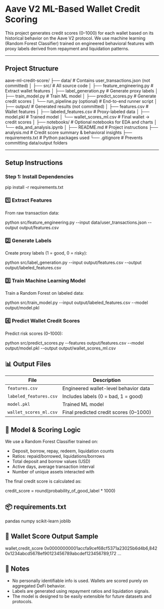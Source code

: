 # Aave V2 ML-Based Wallet Credit Scoring

This project generates credit scores (0–1000) for each wallet based on its historical behavior on the Aave V2 protocol. We use machine learning (Random Forest Classifier) trained on engineered behavioral features with proxy labels derived from repayment and liquidation patterns.

---

## Project Structure

aave-ml-credit-score/
├── data/ # Contains user_transactions.json (not committed)
│
├── src/ # All source code
│ ├── feature_engineering.py # Extract wallet features
│ ├── label_generation.py # Generate proxy labels
│ ├── train_model.py # Train ML model
│ ├── predict_scores.py # Generate credit scores
│ └── run_pipeline.py (optional) # End-to-end runner script
│
├── output/ # Generated results (not committed)
│ ├── features.csv # Wallet features
│ ├── labeled_features.csv # Proxy-labeled data
│ ├── model.pkl # Trained model
│ └── wallet_scores_ml.csv # Final wallet → credit scores
│
├── notebooks/ # Optional notebooks for EDA and charts
│ └── eda_and_analysis.ipynb
│
├── README.md # Project instructions
├── analysis.md # Credit score summary & behavioral insights
├── requirements.txt # Python packages used
└── .gitignore # Prevents committing data/output folders

---

## Setup Instructions

### Step 1: Install Dependencies

pip install -r requirements.txt

### 1️⃣ Extract Features

From raw transaction data:

python src/feature_engineering.py --input data/user_transactions.json --output output/features.csv

### 2️⃣ Generate Labels

Create proxy labels (1 = good, 0 = risky):

python src/label_generation.py --input output/features.csv --output output/labeled_features.csv

### 3️⃣ Train Machine Learning Model

Train a Random Forest on labeled data:

python src/train_model.py --input output/labeled_features.csv --model output/model.pkl

### 4️⃣ Predict Wallet Credit Scores

Predict risk scores (0–1000):

python src/predict_scores.py --features output/features.csv --model output/model.pkl --output output/wallet_scores_ml.csv

## 📊 Output Files

| File                   | Description                            |
| ---------------------- | -------------------------------------- |
| `features.csv`         | Engineered wallet-level behavior data  |
| `labeled_features.csv` | Includes labels (0 = bad, 1 = good)    |
| `model.pkl`            | Trained ML model                       |
| `wallet_scores_ml.csv` | Final predicted credit scores (0–1000) |

## 🔬 Model & Scoring Logic

We use a Random Forest Classifier trained on:

- Deposit, borrow, repay, redeem, liquidation counts
- Ratios: repaid/borrowed, liquidations/borrows
- Total deposit and borrow values (USD)
- Active days, average transaction interval
- Number of unique assets interacted with

The final credit score is calculated as:

credit_score = round(probability_of_good_label \* 1000)

## 📦 requirements.txt

pandas
numpy
scikit-learn
joblib

## 👤 Wallet Score Output Sample

wallet,credit_score
0x00000000001accfa9cef68cf5371a23025b6d4b6,842
0x1234abcd5678ef90123456789abcdef123456789,172
...

## 📘 Notes

- No personally identifiable info is used. Wallets are scored purely on aggregated DeFi behavior.
- Labels are generated using repayment ratios and liquidation signals.
- The model is designed to be easily extensible for future datasets and protocols.
